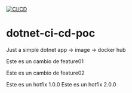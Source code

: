 [![CI/CD](https://github.com/drodriguez90/dotnet-ci-cd-poc/actions/workflows/cicd.yaml/badge.svg)](https://github.com/drodriguez90/dotnet-ci-cd-poc/actions/workflows/cicd.yaml)
# dotnet-ci-cd-poc

Just a simple dotnet app -> image -> docker hub 

Este es un cambio de feature01

Este es un cambio de feature02

Este es un hotfix 1.0.0
Este es un hotfix 2.0.0